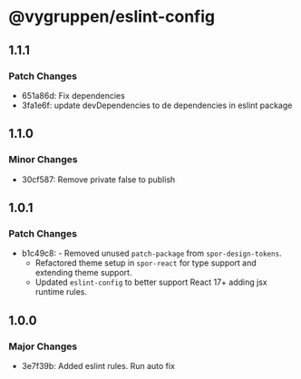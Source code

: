 # @vygruppen/eslint-config

## 1.1.1

### Patch Changes

- 651a86d: Fix dependencies
- 3fa1e6f: update devDependencies to de dependencies in eslint package

## 1.1.0

### Minor Changes

- 30cf587: Remove private false to publish

## 1.0.1

### Patch Changes

- b1c49c8: - Removed unused `patch-package` from `spor-design-tokens`.
  - Refactored theme setup in `spor-react` for type support and extending theme support.
  - Updated `eslint-config` to better support React 17+ adding jsx runtime rules.

## 1.0.0

### Major Changes

- 3e7f39b: Added eslint rules. Run auto fix
